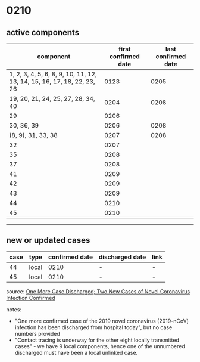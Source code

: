 # 0210

## active components

| component | first confirmed date | last confirmed date |
| - | - | - |
| 1, 2, 3, 4, 5, 6, 8, 9, 10, 11, 12, 13, 14, 15, 16, 17, 18, 22, 23, 26 | 0123 | 0205 |
| 19, 20, 21, 24, 25, 27, 28, 34, 40 | 0204 | 0208 |
| 29 | 0206 | |
| 30, 36, 39 | 0206 | 0208 |
| (8, 9), 31, 33, 38 | 0207 | 0208 |
| 32 | 0207 | |
| 35 | 0208 | |
| 37 | 0208 | |
| 41 | 0209 | |
| 42 | 0209 | |
| 43 | 0209 | |
| 44 | 0210 | |
| 45 | 0210 | |

---

## new or updated cases

| case | type | confirmed date | discharged date | link
| - | - | - | - | - |
| 44 | local | 0210 | - | - |
| 45 | local | 0210 | - | - |

source: [One More Case Discharged; Two New Cases of Novel Coronavirus Infection Confirmed](https://www.moh.gov.sg/news-highlights/details/one-more-case-discharged-two-new-cases-of-novel-coronavirus-infection-confirmed-10feb)

notes:
- "One more confirmed case of the 2019 novel coronavirus (2019-nCoV) infection has been discharged from hospital today", but no case numbers provided
- "Contact tracing is underway for the other eight locally transmitted cases" - we have 9 local components, hence one of the unnumbered discharged must have been a local unlinked case.
